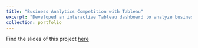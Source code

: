 ```yaml
---
title: "Business Analytics Competition with Tableau"
excerpt: "Developed an interactive Tableau dashboard to analyze business performance data and present strategic recommendations. The solution included KPIs, trend analysis, and scenario modeling, enabling stakeholders to visualize key drivers of growth and identify opportunities for operational improvement. Final presentation was delivered to judges, highlighting the value of data visualization in business decision-making.<br/>"
collection: portfolio
---
```

 
Find the slides of this project [here](https://drive.google.com/file/d/1smRRMNS24_QwjB6w1Eas8V4kpVpFHf-d/view?usp=sharing)

